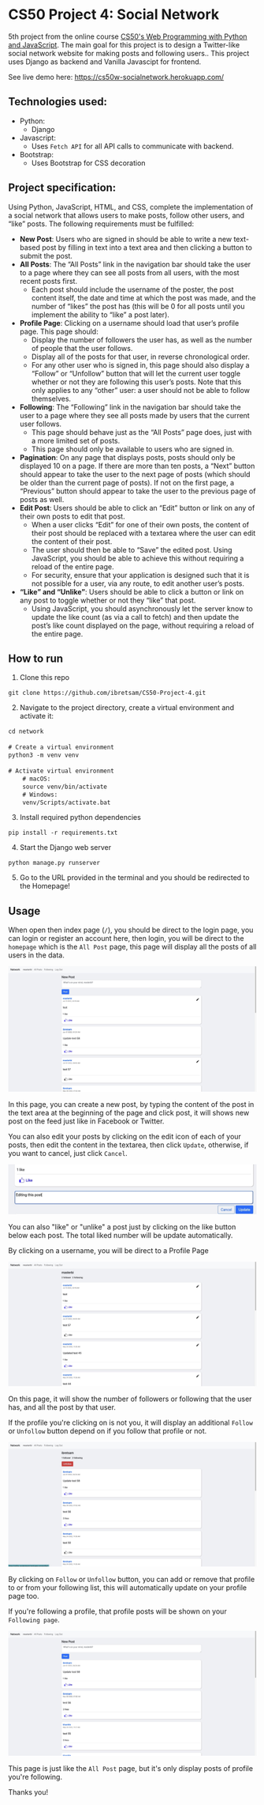 # CS50 Project 4: Social Network

5th project from the online course [CS50's Web Programming with Python and JavaScript](https://cs50.harvard.edu/web/). The main goal for this project is to design a Twitter-like social network website for making posts and following users.. This project uses Django as backend and Vanilla Javascipt for frontend.

See live demo here: https://cs50w-socialnetwork.herokuapp.com/

## Technologies used:
- Python:
    - Django
- Javascript:
    - Uses `Fetch API` for all API calls to communicate with backend.
- Bootstrap:
    - Uses Bootstrap for CSS decoration

## Project specification: 
Using Python, JavaScript, HTML, and CSS, complete the implementation of a social network that allows users to make posts, follow other users, and “like” posts. The following requirements must be fulfilled:
- **New Post**: Users who are signed in should be able to write a new text-based post by filling in text into a text area and then clicking a button to submit the post.
- **All Posts**: The “All Posts” link in the navigation bar should take the user to a page where they can see all posts from all users, with the most recent posts first.
    - Each post should include the username of the poster, the post content itself, the date and time at which the post was made, and the number of “likes” the post has (this will be 0 for all posts until you implement the ability to “like” a post later).
- **Profile Page**: Clicking on a username should load that user’s profile page. This page should:
    - Display the number of followers the user has, as well as the number of people that the user follows.
    - Display all of the posts for that user, in reverse chronological order.
    - For any other user who is signed in, this page should also display a “Follow” or “Unfollow” button that will let the current user toggle whether or not they are following this user’s posts. Note that this only applies to any “other” user: a user should not be able to follow themselves.
- **Following**: The “Following” link in the navigation bar should take the user to a page where they see all posts made by users that the current user follows.
    - This page should behave just as the “All Posts” page does, just with a more limited set of posts.
    - This page should only be available to users who are signed in.
- **Pagination**: On any page that displays posts, posts should only be displayed 10 on a page. If there are more than ten posts, a “Next” button should appear to take the user to the next page of posts (which should be older than the current page of posts). If not on the first page, a “Previous” button should appear to take the user to the previous page of posts as well.
- **Edit Post**: Users should be able to click an “Edit” button or link on any of their own posts to edit that post.
    - When a user clicks “Edit” for one of their own posts, the content of their post should be replaced with a textarea where the user can edit the content of their post.
    - The user should then be able to “Save” the edited post. Using JavaScript, you should be able to achieve this without requiring a reload of the entire page.
    - For security, ensure that your application is designed such that it is not possible for a user, via any route, to edit another user’s posts.
- **“Like” and “Unlike”**: Users should be able to click a button or link on any post to toggle whether or not they “like” that post.
    - Using JavaScript, you should asynchronously let the server know to update the like count (as via a call to fetch) and then update the post’s like count displayed on the page, without requiring a reload of the entire page.

## How to run
1. Clone this repo
```
git clone https://github.com/ibretsam/CS50-Project-4.git
```
2. Navigate to the project directory, create a virtual environment and activate it:
```
cd network

# Create a virtual environment
python3 -m venv venv

# Activate virtual environment
	# macOS:
	source venv/bin/activate
	# Windows:
	venv/Scripts/activate.bat
```
3. Install required python dependencies
```
pip install -r requirements.txt
```
4. Start the Django web server
```
python manage.py runserver
```
5. Go to the URL provided in the terminal and you should be redirected to the Homepage!

## Usage
When open then index page (`/`), you should be direct to the login page, you can login or register an account here, then login, you will be direct to the `homepage` which is the `All Post` page, this page will display all the posts of all users in the data.

![allPostPage](doc/allPostPage.jpg)

In this page, you can create a new post, by typing the content of the post in the text area at the beginning of the page and click post, it will shows new post on the feed just like in Facebook or Twitter.

You can also edit your posts by clicking on the edit icon of each of your posts, then edit the content in the textarea, then click `Update`, otherwise, if you want to cancel, just click `Cancel`.

![editPost](doc/editPost.jpg)

You can also "like" or "unlike" a post just by clicking on the like button below each post. The total liked number will be update automatically.

By clicking on a username, you will be direct to a Profile Page

![profilePage](doc/profilePage.jpg)

On this page, it will show the number of followers or following that the user has, and all the post by that user.

If the profile you're clicking on is not you, it will display an additional `Follow` or `Unfollow` button depend on if you follow that profile or not.

![otherProfilePage](doc/otherProfilePage.jpg)

By clicking on `Follow` or `Unfollow` button, you can add or remove that profile to or from your following list, this will automatically update on your profile page too.

If you're following a profile, that profile posts will be shown on your `Following page`.

![followingPage](doc/followingPage.jpg)

This page is just like the `All Post` page, but it's only display posts of profile you're following.

Thanks you!
